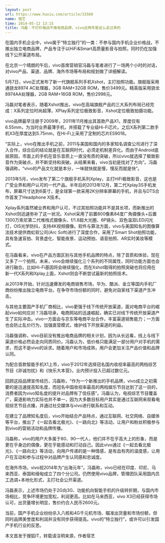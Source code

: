 ```yaml
---
layout: post
url: https://www.huxiu.com/article/33560
name: 宿艺
time: 2014-05-12 13:15
title: 冯磊：不打价格战不推电商品牌，vivo这两年是这么走过来的
---
```

在国内手机企业中，vivo属于“特立独行”的一类：不参与国内手机企业价格战，不推出独立电商品牌，产品专注于以HiFi&Smart高质量影音与拍照，同时仍在加强线下公开渠道布局。

在北京一个晴朗的午后，vivo首席营销官冯磊与笔者进行了一场两个小时的对话，对vivo产品、渠道、品牌、海外市场等布局和规划做了详细解读。

5月7日，vivo正式发布了新一代旗舰系列手机Xshot，主打拍照功能。旗舰版采用通骁龙8974 AC处理器，3GB RAM+32GB ROM，售价3499元。精英版采用骁龙8974AA处理器，2GB RAM+16GB ROM，售价2998元。

冯磊对笔者表示，随着Xshot推出，vivo在高端旗舰产品的三大系列布局已经完成：X系列定位时尚超薄，XPlay系列定位极致影音，Xshot定位极致拍摄功能。

vivo品牌最早注册于2009年，2011年11月推出其首款产品X1，厚度仅有6.55mm，为当时业界最薄手机，并搭载了专业级Hi-Fi芯片。之后X系列第二款手机X3在厚度达到5.75mm，在Hi-Fi上采用了定制的芯片ES9018。

“实际上，vivo在推出手机之前，2011与美国和国内的多家知名调查公司进行了深入合作，综合后的结论就是在互联网时代，必须走机制差异化。而由于Android底层原因，市面上的手机在音乐音质上一直没有质的突破，所以vivo就选择了极致影音作为突破点，并不断坚持和突破。从结果来看，vivo当初是找对了方向”。冯磊强调称，“vivo的产品文化就是本分，一味就快就是慢，慢反而就是快”。

2013年5月，vivo发布了第二个旗舰手机系列Xplay，主打HiFi极致影音，这也是广受业界和用户认可的一代产品。半年后的2013年12月，第二代Xplay3S手机发布，屏幕尺寸达到6英寸，是全球第一款采用2K分辨率屏幕的手机，并且与DTS合作首发了Headphone X技术。

Xplay系列虽然被业界和用户认可，不过其拍照功能并不是其长项，而新推出的Xshot则迅速弥补了这一状况。Xshot采用了前置800像素84度广角摄像头+后置1300万索尼第二代堆栈式摄像头、f/1.8超大光圈、6P镜头、双色温双LED闪光灯，OIS光学防抖，支持4K视频摄像。软件与算法方面，vivo与美国知名的图像算法技术提供商虹软公司(Arc Soft)进行了深度合作，采用了Smart Shot拍照功能，具有急速盲拍、背景虚化、智能夜景、运动预拍、语音拍照、AR实时美妆等模式。

在冯磊看来，vivo在产品方面区别与其他手机品牌的特点，除了音质和体验，现在又多了一个拍照。未来，vivo会继续强化三个系列的不同属性，同时功能方面也会进行融合。比如Hi-Fi基因将会继续强化，而在Xshot取得的拍照突破也将应用在新一代X系列和Xplay上面，Xshot则会不断尝试最新的拍照技术。

从2013年开始，针对迅速爆发的电商销售市场，华为、酷派、金立等国内手机厂商纷纷推出独立电商平台。在争夺市场份额的同时，避免对自家线下渠道产生冲击。

与其他主要国产手机厂商相比，vivo更强于线下传统开放渠道，面对电商平台的崛起vivo如何应对？冯磊坦承，电商网站的迅速崛起，确实已对线下传统开放渠道产生了实际冲击。vivo一方面会与京东等电商平台合作，丰富渠道销售能力；一方面也会防止乱价行为，加强直营模式，维护线下开放渠道的利益。

冯磊强调称，vivo目前没有推出电商品牌的相关计划，因为从长远看，线上与线下渠道价格必然会走向同质同价。冯磊认为，低价格只能满足一部分用户对手机的需求，而这不是vivo的诉求。随着用户和市场成熟，用户会更加关注产品价值和品牌认同。

为配合首款智能手机X1上市，vivo于2012年选择冠名国内收视率最高的两档综艺节目《非诚勿扰》和《快乐大本营》，业内预计投入已超过数亿元。

回顾这段品牌宣传经历，冯磊称，“作为一个新推出的手机品牌，vivo成立之初需要的是迅速提高知名度，而冠名中国收视率最高的两档娱乐节目达到了这一目的，消费者因为vivo知名度的提升对品牌有了信任感”。冯磊认为，电视综艺节目覆盖广，渠道影响力实际也并不单一，因为大多数目标用户其实是通过互联网来观看电视综艺节目点播，并通过社交媒体与vivo进行联系和互动。

在建立了品牌知名度后，vivo开始结合产品特点，通过互联网、社交网络、自媒体等平台，推出了《一起去看北极光》、《一路向北》等活动，让用户和粉丝积极参与到vivo的营销活动和品牌传播。

冯磊称，vivo的用户大多属于80、90一代人，他们并不在乎高大上的形象，而是更在乎身边的偶像，更在乎能感动和打动自己。因此vivo通过《一起去看北极光》、《一路向北》等活动，向用户传递的是一种情感，是有血有肉的温度感，让用户在互动和参与过程中对品牌产生认同感和忠诚度。

在海外市场，vivo视2014年为“出海元年”。冯磊称，vivo已经在印度、印尼、马来西亚、泰国和缅甸成立了四个分公司。仍然使用vivo品牌，管理团队采用国内员工选调+本地化形式，主打社会公开渠道。

冯磊表示，上述市场仍处于2G向3G、功能机向智能手机的升级转折期，与国内市场相比，竞争环境更加宽松，利润更高。比如在马来西亚，vivo X3已经获得市场认可，出货量增长明显，售价约合人民币2600元。

当前，国产手机企业纷纷杀入八核和4G千元机市场、瞄准出货量和市场份额，但同时品牌美誉度和利润并没有同步获得提高。vivo的“特立独行”，或许可以引发国产手机行业的反思。

本文首发于搜狐IT，转载请注明来源，作者宿艺


